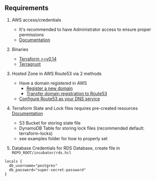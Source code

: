 ## Requirements

1. AWS access/credentials
    - It's recommended to have Administrator access to ensure proper permissions
    - [Documentation](https://docs.aws.amazon.com/cli/latest/userguide/cli-configure-files.html)

2. Binaries
    - [Terraform >=v0.14](https://www.terraform.io/downloads.html)
    - [Terragrunt](https://terragrunt.gruntwork.io/docs/getting-started/install/)

3. Hosted Zone in AWS Route53 via 2 methods
    - Have a domain registered in AWS
        - [Register a new domain](https://docs.aws.amazon.com/Route53/latest/DeveloperGuide/domain-register.html)
        - [Transfer domain registration to Route53](https://docs.aws.amazon.com/Route53/latest/DeveloperGuide/domain-transfer-to-route-53.html)
    - [Configure Route53 as your DNS service](https://docs.aws.amazon.com/Route53/latest/DeveloperGuide/migrate-dns-domain-in-use.html)

4. Terraform State and Lock files requires pre-created resources [Documentation](https://www.terraform.io/docs/language/settings/backends/s3.html)
    - S3 Bucket for storing state file
    - DynamoDB Table for storing lock files (recommended default: terraform-locks)
    - see examples folder for how to properly set

5. Database Credentials for RDS Database, create file in
`REPO_ROOT/incubator/rds.hcl`
```
locals {
  db_username="postgres"
  db_password="super-secret-password"
}
```
